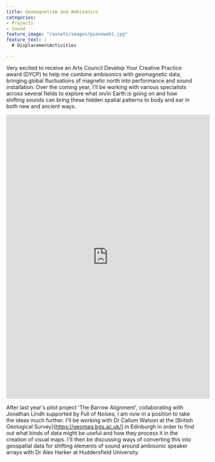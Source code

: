 ```yaml
---
title: Geomagnetism and Ambisonics 
categories:
- Projects
- Sound
feature_image: "/assets/images/pianoweb1.jpg"
feature_text: |
  # DisplacementActivities

---
```


Very excited to receive an Arts Council Develop Your Creative Practice award (DYCP) to help me combine ambisonics with geomagnetic data, bringing global fluctuations of magnetic north into performance and sound installation. Over the coming year, I'll be working with various specialists across several fields to explore what on/in Earth is going on and how shifting sounds can bring these hidden spatial patterns to body and ear in both new and ancient ways.

<iframe src="https://www.instagram.com/p/DHdaV6kNUvu/embed" width="540" height="755" frameborder="0" scrolling="no" allowtransparency="true"></iframe>

After last year's pilot project 'The Barrow Alignment', collaborating with Jonathan Lindh supported by Full of Noises, I am now in a position to take the ideas much further. I'll be working with Dr Callum Watson at the [British Geological Survey](https://geomag.bgs.ac.uk/] in Edinburgh in order to find out what kinds of data might be useful and how they process it in the creation of visual maps. I'll then be discussing ways of converting this into geospatial data for shifting elements of sound around ambisonic speaker arrays with Dr Alex Harker at Huddersfield University.

